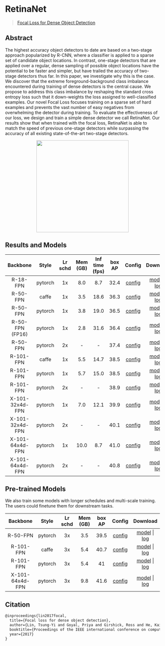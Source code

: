 # RetinaNet

> [Focal Loss for Dense Object Detection](https://arxiv.org/abs/1708.02002)

<!-- [ALGORITHM] -->

## Abstract

The highest accuracy object detectors to date are based on a two-stage approach popularized by R-CNN, where a classifier is applied to a sparse set of candidate object locations. In contrast, one-stage detectors that are applied over a regular, dense sampling of possible object locations have the potential to be faster and simpler, but have trailed the accuracy of two-stage detectors thus far. In this paper, we investigate why this is the case. We discover that the extreme foreground-background class imbalance encountered during training of dense detectors is the central cause. We propose to address this class imbalance by reshaping the standard cross entropy loss such that it down-weights the loss assigned to well-classified examples. Our novel Focal Loss focuses training on a sparse set of hard examples and prevents the vast number of easy negatives from overwhelming the detector during training. To evaluate the effectiveness of our loss, we design and train a simple dense detector we call RetinaNet. Our results show that when trained with the focal loss, RetinaNet is able to match the speed of previous one-stage detectors while surpassing the accuracy of all existing state-of-the-art two-stage detectors.

<div align=center>
<img src="https://user-images.githubusercontent.com/40661020/143973551-2b8e766a-1677-4f6d-953d-2e6d2a3c67b5.png" height="300"/>
</div>

## Results and Models

|    Backbone     |  Style  | Lr schd | Mem (GB) | Inf time (fps) | box AP | Config | Download  |
| :-------------: | :-----: | :-----: | :------: | :------------: | :----: | :------: | :--------: |
|    R-18-FPN     | pytorch |   1x    |   8.0    |       8.7      |  32.4  | [config](https://github.com/open-mmlab/mmdetection/tree/master/configs/retinanet/retinanet_r18_fpn_1x_coco.py) | [model](https://download.openmmlab.com/mmdetection/v2.0/retinanet/retinanet_r18_fpn_1x_coco/retinanet_r18_fpn_1x_coco_20220311-d325f4ae.pth) &#124; [log](https://download.openmmlab.com/mmdetection/v2.0/retinanet/retinanet_r18_fpn_1x_coco/retinanet_r18_fpn_1x_coco_20220311_125714.log.json) |
|    R-50-FPN     |  caffe  |   1x    |   3.5    |      18.6      |  36.3  | [config](https://github.com/open-mmlab/mmdetection/tree/master/configs/retinanet/retinanet_r50_caffe_fpn_1x_coco.py) | [model](https://download.openmmlab.com/mmdetection/v2.0/retinanet/retinanet_r50_caffe_fpn_1x_coco/retinanet_r50_caffe_fpn_1x_coco_20200531-f11027c5.pth) &#124; [log](https://download.openmmlab.com/mmdetection/v2.0/retinanet/retinanet_r50_caffe_fpn_1x_coco/retinanet_r50_caffe_fpn_1x_coco_20200531_012518.log.json) |
|    R-50-FPN     | pytorch |   1x    |   3.8    |      19.0      |  36.5  | [config](https://github.com/open-mmlab/mmdetection/tree/master/configs/retinanet/retinanet_r50_fpn_1x_coco.py) | [model](https://download.openmmlab.com/mmdetection/v2.0/retinanet/retinanet_r50_fpn_1x_coco/retinanet_r50_fpn_1x_coco_20200130-c2398f9e.pth) &#124; [log](https://download.openmmlab.com/mmdetection/v2.0/retinanet/retinanet_r50_fpn_1x_coco/retinanet_r50_fpn_1x_coco_20200130_002941.log.json) |
|   R-50-FPN (FP16)      | pytorch |  1x      | 2.8      | 31.6           | 36.4   | [config](https://github.com/open-mmlab/mmdetection/tree/master/configs/retinanet/retinanet_r50_fpn_fp16_1x_coco.py) | [model](https://download.openmmlab.com/mmdetection/v2.0/fp16/retinanet_r50_fpn_fp16_1x_coco/retinanet_r50_fpn_fp16_1x_coco_20200702-0dbfb212.pth) &#124; [log](https://download.openmmlab.com/mmdetection/v2.0/fp16/retinanet_r50_fpn_fp16_1x_coco/retinanet_r50_fpn_fp16_1x_coco_20200702_020127.log.json) |
|    R-50-FPN     | pytorch |   2x    |    -     |       -        |  37.4  | [config](https://github.com/open-mmlab/mmdetection/tree/master/configs/retinanet/retinanet_r50_fpn_2x_coco.py) | [model](https://download.openmmlab.com/mmdetection/v2.0/retinanet/retinanet_r50_fpn_2x_coco/retinanet_r50_fpn_2x_coco_20200131-fdb43119.pth) &#124; [log](https://download.openmmlab.com/mmdetection/v2.0/retinanet/retinanet_r50_fpn_2x_coco/retinanet_r50_fpn_2x_coco_20200131_114738.log.json) |
|    R-101-FPN    |  caffe  |   1x    |   5.5    |      14.7      |  38.5  | [config](https://github.com/open-mmlab/mmdetection/tree/master/configs/retinanet/retinanet_r101_caffe_fpn_1x_coco.py) | [model](https://download.openmmlab.com/mmdetection/v2.0/retinanet/retinanet_r101_caffe_fpn_1x_coco/retinanet_r101_caffe_fpn_1x_coco_20200531-b428fa0f.pth) &#124; [log](https://download.openmmlab.com/mmdetection/v2.0/retinanet/retinanet_r101_caffe_fpn_1x_coco/retinanet_r101_caffe_fpn_1x_coco_20200531_012536.log.json) |
|    R-101-FPN    | pytorch |   1x    |   5.7    |      15.0      |  38.5  | [config](https://github.com/open-mmlab/mmdetection/tree/master/configs/retinanet/retinanet_r101_fpn_1x_coco.py) | [model](https://download.openmmlab.com/mmdetection/v2.0/retinanet/retinanet_r101_fpn_1x_coco/retinanet_r101_fpn_1x_coco_20200130-7a93545f.pth) &#124; [log](https://download.openmmlab.com/mmdetection/v2.0/retinanet/retinanet_r101_fpn_1x_coco/retinanet_r101_fpn_1x_coco_20200130_003055.log.json) |
|    R-101-FPN    | pytorch |   2x    |    -     |       -        |  38.9  | [config](https://github.com/open-mmlab/mmdetection/tree/master/configs/retinanet/retinanet_r101_fpn_2x_coco.py) | [model](https://download.openmmlab.com/mmdetection/v2.0/retinanet/retinanet_r101_fpn_2x_coco/retinanet_r101_fpn_2x_coco_20200131-5560aee8.pth) &#124; [log](https://download.openmmlab.com/mmdetection/v2.0/retinanet/retinanet_r101_fpn_2x_coco/retinanet_r101_fpn_2x_coco_20200131_114859.log.json) |
| X-101-32x4d-FPN | pytorch |   1x    |   7.0    |      12.1      |  39.9  | [config](https://github.com/open-mmlab/mmdetection/tree/master/configs/retinanet/retinanet_x101_32x4d_fpn_1x_coco.py) | [model](https://download.openmmlab.com/mmdetection/v2.0/retinanet/retinanet_x101_32x4d_fpn_1x_coco/retinanet_x101_32x4d_fpn_1x_coco_20200130-5c8b7ec4.pth) &#124; [log](https://download.openmmlab.com/mmdetection/v2.0/retinanet/retinanet_x101_32x4d_fpn_1x_coco/retinanet_x101_32x4d_fpn_1x_coco_20200130_003004.log.json) |
| X-101-32x4d-FPN | pytorch |   2x    |    -     |       -        |  40.1  | [config](https://github.com/open-mmlab/mmdetection/tree/master/configs/retinanet/retinanet_x101_32x4d_fpn_2x_coco.py) | [model](https://download.openmmlab.com/mmdetection/v2.0/retinanet/retinanet_x101_32x4d_fpn_2x_coco/retinanet_x101_32x4d_fpn_2x_coco_20200131-237fc5e1.pth) &#124; [log](https://download.openmmlab.com/mmdetection/v2.0/retinanet/retinanet_x101_32x4d_fpn_2x_coco/retinanet_x101_32x4d_fpn_2x_coco_20200131_114812.log.json) |
| X-101-64x4d-FPN | pytorch |   1x    |   10.0   |      8.7       |  41.0  | [config](https://github.com/open-mmlab/mmdetection/tree/master/configs/retinanet/retinanet_x101_64x4d_fpn_1x_coco.py) | [model](https://download.openmmlab.com/mmdetection/v2.0/retinanet/retinanet_x101_64x4d_fpn_1x_coco/retinanet_x101_64x4d_fpn_1x_coco_20200130-366f5af1.pth) &#124; [log](https://download.openmmlab.com/mmdetection/v2.0/retinanet/retinanet_x101_64x4d_fpn_1x_coco/retinanet_x101_64x4d_fpn_1x_coco_20200130_003008.log.json) |
| X-101-64x4d-FPN | pytorch |   2x    |    -     |       -        |  40.8  | [config](https://github.com/open-mmlab/mmdetection/tree/master/configs/retinanet/retinanet_x101_64x4d_fpn_2x_coco.py) | [model](https://download.openmmlab.com/mmdetection/v2.0/retinanet/retinanet_x101_64x4d_fpn_2x_coco/retinanet_x101_64x4d_fpn_2x_coco_20200131-bca068ab.pth) &#124; [log](https://download.openmmlab.com/mmdetection/v2.0/retinanet/retinanet_x101_64x4d_fpn_2x_coco/retinanet_x101_64x4d_fpn_2x_coco_20200131_114833.log.json) |

## Pre-trained Models

We also train some models with longer schedules and multi-scale training. The users could finetune them for downstream tasks.

|    Backbone        |  Style  | Lr schd | Mem (GB) | box AP | Config | Download |
| :----------------: | :-----: | :-----: | :------: | :----: | :------: | :--------: |
|    R-50-FPN        |  pytorch|   3x    |   3.5    |  39.5  | [config](https://github.com/open-mmlab/mmdetection/tree/master/configs/retinanet/retinanet_r50_fpn_mstrain_640-800_3x_coco.py)     |  [model](https://download.openmmlab.com/mmdetection/v2.0/retinanet/retinanet_r50_fpn_mstrain_3x_coco/retinanet_r50_fpn_mstrain_3x_coco_20210718_220633-88476508.pth) &#124; [log](https://download.openmmlab.com/mmdetection/v2.0/retinanet/retinanet_r50_fpn_mstrain_3x_coco/retinanet_r50_fpn_mstrain_3x_coco_20210718_220633-88476508.log.json)
|    R-101-FPN       |  caffe  |   3x    |   5.4    |  40.7  | [config](https://github.com/open-mmlab/mmdetection/tree/master/configs/retinanet/retinanet_r101_caffe_fpn_mstrain_3x_coco.py)    |  [model](https://download.openmmlab.com/mmdetection/v2.0/retinanet/retinanet_r101_caffe_fpn_mstrain_3x_coco/retinanet_r101_caffe_fpn_mstrain_3x_coco_20210721_063439-88a8a944.pth) &#124; [log](https://download.openmmlab.com/mmdetection/v2.0/retinanet/retinanet_r101_caffe_fpn_mstrain_3x_coco/retinanet_r101_caffe_fpn_mstrain_3x_coco_20210721_063439-88a8a944.log.json)
|    R-101-FPN       |  pytorch|   3x    |   5.4    |  41    | [config](https://github.com/open-mmlab/mmdetection/tree/master/configs/retinanet/retinanet_r101_fpn_mstrain_640-800_3x_coco.py)      | [model](https://download.openmmlab.com/mmdetection/v2.0/retinanet/retinanet_r101_fpn_mstrain_3x_coco/retinanet_r101_fpn_mstrain_3x_coco_20210720_214650-7ee888e0.pth) &#124; [log](https://download.openmmlab.com/mmdetection/v2.0/retinanet/retinanet_r101_fpn_mstrain_3x_coco/retinanet_r101_fpn_mstrain_3x_coco_20210720_214650-7ee888e0.log.json)
|    X-101-64x4d-FPN |  pytorch|   3x    |   9.8   |  41.6  |  [config](https://github.com/open-mmlab/mmdetection/tree/master/configs/retinanet/retinanet_x101_64x4d_fpn_mstrain_640-800_3x_coco.py)      |      [model](https://download.openmmlab.com/mmdetection/v2.0/retinanet/retinanet_x101_64x4d_fpn_mstrain_3x_coco/retinanet_x101_64x4d_fpn_mstrain_3x_coco_20210719_051838-022c2187.pth) &#124; [log](https://download.openmmlab.com/mmdetection/v2.0/retinanet/retinanet_x101_64x4d_fpn_mstrain_3x_coco/retinanet_x101_64x4d_fpn_mstrain_3x_coco_20210719_051838-022c2187.log.json)

## Citation

```latex
@inproceedings{lin2017focal,
  title={Focal loss for dense object detection},
  author={Lin, Tsung-Yi and Goyal, Priya and Girshick, Ross and He, Kaiming and Doll{\'a}r, Piotr},
  booktitle={Proceedings of the IEEE international conference on computer vision},
  year={2017}
}
```
